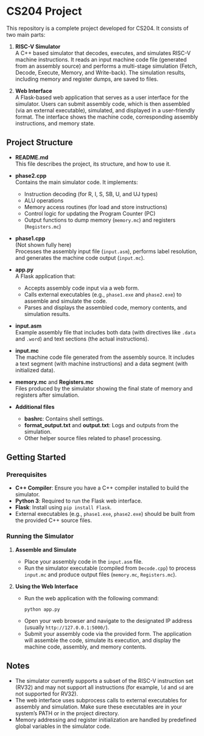 
# CS204 Project

This repository is a complete project developed for CS204. It consists of two main parts:

1. **RISC-V Simulator**  
   A C++ based simulator that decodes, executes, and simulates RISC-V machine instructions. It reads an input machine code file (generated from an assembly source) and performs a multi-stage simulation (Fetch, Decode, Execute, Memory, and Write-back). The simulation results, including memory and register dumps, are saved to files.

2. **Web Interface**  
   A Flask-based web application that serves as a user interface for the simulator. Users can submit assembly code, which is then assembled (via an external executable), simulated, and displayed in a user-friendly format. The interface shows the machine code, corresponding assembly instructions, and memory state.

## Project Structure

- **README.md**  
  This file describes the project, its structure, and how to use it.

- **phase2.cpp**  
  Contains the main simulator code. It implements:
  - Instruction decoding (for R, I, S, SB, U, and UJ types)
  - ALU operations
  - Memory access routines (for load and store instructions)
  - Control logic for updating the Program Counter (PC)
  - Output functions to dump memory (`memory.mc`) and registers (`Registers.mc`)

- **phase1.cpp**  
  (Not shown fully here)  
  Processes the assembly input file (`input.asm`), performs label resolution, and generates the machine code output (`input.mc`).

- **app.py**  
  A Flask application that:
  - Accepts assembly code input via a web form.
  - Calls external executables (e.g., `phase1.exe` and `phase2.exe`) to assemble and simulate the code.
  - Parses and displays the assembled code, memory contents, and simulation results.

- **input.asm**  
  Example assembly file that includes both data (with directives like `.data` and `.word`) and text sections (the actual instructions).

- **input.mc**  
  The machine code file generated from the assembly source. It includes a text segment (with machine instructions) and a data segment (with initialized data).

- **memory.mc** and **Registers.mc**  
  Files produced by the simulator showing the final state of memory and registers after simulation.

- **Additional files**  
  - **bashrc**: Contains shell settings.
  - **format_output.txt** and **output.txt**: Logs and outputs from the simulation.
  - Other helper source files related to phase1 processing.

## Getting Started

### Prerequisites

- **C++ Compiler**: Ensure you have a C++ compiler installed to build the simulator.
- **Python 3**: Required to run the Flask web interface.
- **Flask**: Install using `pip install Flask`.
- External executables (e.g., `phase1.exe`, `phase2.exe`) should be built from the provided C++ source files.

### Running the Simulator

1. **Assemble and Simulate**  
   - Place your assembly code in the `input.asm` file.
   - Run the simulator executable (compiled from `Decode.cpp`) to process `input.mc` and produce output files (`memory.mc`, `Registers.mc`).

2. **Using the Web Interface**  
   - Run the web application with the following command:  
     ```
     python app.py
     ```
   - Open your web browser and navigate to the designated IP address (usually `http://127.0.0.1:5000/`).
   - Submit your assembly code via the provided form. The application will assemble the code, simulate its execution, and display the machine code, assembly, and memory contents.

## Notes

- The simulator currently supports a subset of the RISC-V instruction set (RV32) and may not support all instructions (for example, `ld` and `sd` are not supported for RV32).
- The web interface uses subprocess calls to external executables for assembly and simulation. Make sure these executables are in your system’s PATH or in the project directory.
- Memory addressing and register initialization are handled by predefined global variables in the simulator code.

